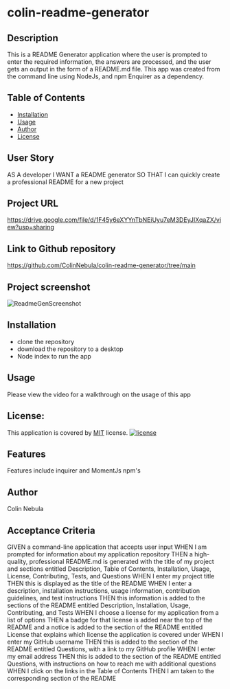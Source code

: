 # colin-readme-generator

## Description
This is a README Generator application where the user is prompted to enter the required information, the answers are processed, and the user gets an output in the form of a README.md file. This app was created from the command line using NodeJs, and npm Enquirer as a dependency.
## Table of Contents
* [Installation](#installation)
* [Usage](#usage)
* [Author](#author)
* [License](#license)
## User Story
AS A developer
I WANT a README generator
SO THAT I can quickly create a professional README for a new project
## Project URL
https://drive.google.com/file/d/1F45y6eXYYnTbNEiUyu7eM3DEyJIXqaZX/view?usp=sharing
## Link to Github repository
https://github.com/ColinNebula/colin-readme-generator/tree/main
## Project screenshot
![ReadmeGenScreenshot ](https://user-images.githubusercontent.com/57843842/130390547-d950268f-4bf4-44e0-b557-3a30383ce722.jpg)
## Installation
* clone the repository 
* download the repository to a desktop
* Node index to run the app
## Usage 
Please view the video for a walkthrough on the usage of this app
## License: 
This application is covered by [MIT](https://opensource.org/licenses/MIT) license.
[![license](https://img.shields.io/badge/license-MIT-brightgreen)](https://shields.io)
## Features
Features include inquirer and MomentJs npm's
## Author
Colin Nebula
## Acceptance Criteria
GIVEN a command-line application that accepts user input
WHEN I am prompted for information about my application repository
THEN a high-quality, professional README.md is generated with the title of my project and sections entitled Description, Table of Contents, Installation, Usage, License, Contributing, Tests, and Questions
WHEN I enter my project title
THEN this is displayed as the title of the README
WHEN I enter a description, installation instructions, usage information, contribution guidelines, and test instructions
THEN this information is added to the sections of the README entitled Description, Installation, Usage, Contributing, and Tests
WHEN I choose a license for my application from a list of options
THEN a badge for that license is added near the top of the README and a notice is added to the section of the README entitled License that explains which license the application is covered under
WHEN I enter my GitHub username
THEN this is added to the section of the README entitled Questions, with a link to my GitHub profile
WHEN I enter my email address
THEN this is added to the section of the README entitled Questions, with instructions on how to reach me with additional questions
WHEN I click on the links in the Table of Contents
THEN I am taken to the corresponding section of the README
